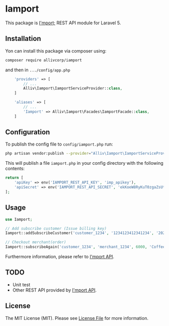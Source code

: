 # Iamport
This package is [I'mport;](http://iamport.kr) REST API module for Laravel 5. 

## Installation

Yon can install this package via composer using:

```bash
composer require allivcorp/iamport
```

and then in `.../config/app.php`

```php
    'providers' => [
        // ...
        Alliv\Iamport\IamportServiceProvider::class,
    ]
```

```php
    'aliases' => [
        // ...
        'Iamport' => Alliv\Iamport\Facades\IamportFacade::class,
    ]
```

## Configuration

To publish the config file to `config/iamport.php` run:

```bash
php artisan vendor:publish --provider="Alliv\Iamport\IamportServiceProvider"
```

This will publish a file `iamport.php` in your config directory with the following contents:
```php
return [
    'apiKey' => env('IAMPORT_REST_API_KEY', 'imp_apikey'),
    'apiSecret' => env('IAMPORT_REST_API_SECRET', 'ekKoeW8RyKuT0zgaZsUtXXTLQ4AhPFW3ZGseDA6bkA5lamv9OqDMnxyeB9wqOsuO9W3Mx9YSJ4dTqJ3f')
];
```

## Usage

```php
use Iamport;

// Add subscribe customer (Issue billing key)
Iamport::addSubscribeCustomer('customer_1234', '1234123412341234', '2020-10', '920327', '00');

// Checkout merchant(order)
Iamport::subscribeAgain('customer_1234', 'merchant_1234', 6000, 'Coffee');
```

Furthermore information, please refer to [I'mport API](https://api.iamport.kr/).

## TODO

- Unit test
- Other REST API provided by [I'mport API](https://api.iamport.kr/).

## License

The MIT License (MIT). Please see [License File](LICENSE.md) for more information.
